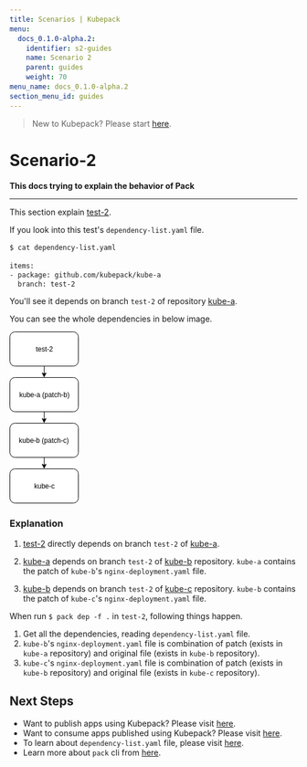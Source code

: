 ```yaml
---
title: Scenarios | Kubepack
menu:
  docs_0.1.0-alpha.2:
    identifier: s2-guides
    name: Scenario 2
    parent: guides
    weight: 70
menu_name: docs_0.1.0-alpha.2
section_menu_id: guides
---
```


> New to Kubepack? Please start [here](/docs/concepts/README.md).

# Scenario-2

**This docs trying to explain the behavior of Pack**
***

This section explain [test-2](https://github.com/kubepack/pack/tree/master/docs/_testdata/test-2).

If you look into this test's `dependency-list.yaml` file.
```console
$ cat dependency-list.yaml

items:
- package: github.com/kubepack/kube-a
  branch: test-2

```
You'll see it depends on branch `test-2` of repository [kube-a](https://kubepack/kube-a).

You can see the whole dependencies in below image.

![alt text](/docs/_testdata/test-2/test-2.jpg)

### Explanation

1. [test-2](https://github.com/kubepack/pack/tree/master/docs/_testdata/test-2) directly depends on branch `test-2` of [kube-a](https://github.com/kubepack/kube-a/tree/test-2).

2. [kube-a](https://github.com/kubepack/kube-a/tree/test-2) depends on branch `test-2` of [kube-b](https://github.com/kubepack/kube-b/tree/test-2) repository. `kube-a` contains the patch of `kube-b`'s `nginx-deployment.yaml` file.

3. [kube-b](https://github.com/kubepack/kube-b/tree/test-2) depends on branch `test-2` of [kube-c](https://github.com/kubepack/kube-c/tree/test-2) repository. `kube-b` contains the patch of `kube-c`'s `nginx-deployment.yaml` file.

When run `$ pack dep -f .` in `test-2`, following things happen.

1. Get all the dependencies, reading `dependency-list.yaml` file.
2. `kube-b`'s `nginx-deployment.yaml` file is combination of patch (exists in `kube-a` repository) and original file (exists in `kube-b` repository).
3. `kube-c`'s `nginx-deployment.yaml` file is combination of patch (exists in `kube-b` repository) and original file (exists in `kube-c` repository).


## Next Steps

- Want to publish apps using Kubepack? Please visit [here](/docs/concepts/how/publisher.md).
- Want to consume apps published using Kubepack? Please visit [here](/docs/concepts/how/user.md).
- To learn about `dependency-list.yaml` file, please visit [here](/docs/concepts/how/manifest.md).
- Learn more about `pack` cli from [here](/docs/concepts/how/cli.md).
